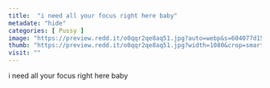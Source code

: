 ```yaml
---
title:  "i need all your focus right here baby"
metadate: "hide"
categories: [ Pussy ]
image: "https://preview.redd.it/o0qqr2qe8aq51.jpg?auto=webp&s=604077d154ff1515dda6e4ca9d83b2c17f054a1f"
thumb: "https://preview.redd.it/o0qqr2qe8aq51.jpg?width=1080&crop=smart&auto=webp&s=d57328cfae5031d4f916748500c1b4cafd90b782"
visit: ""
---
```

i need all your focus right here baby
